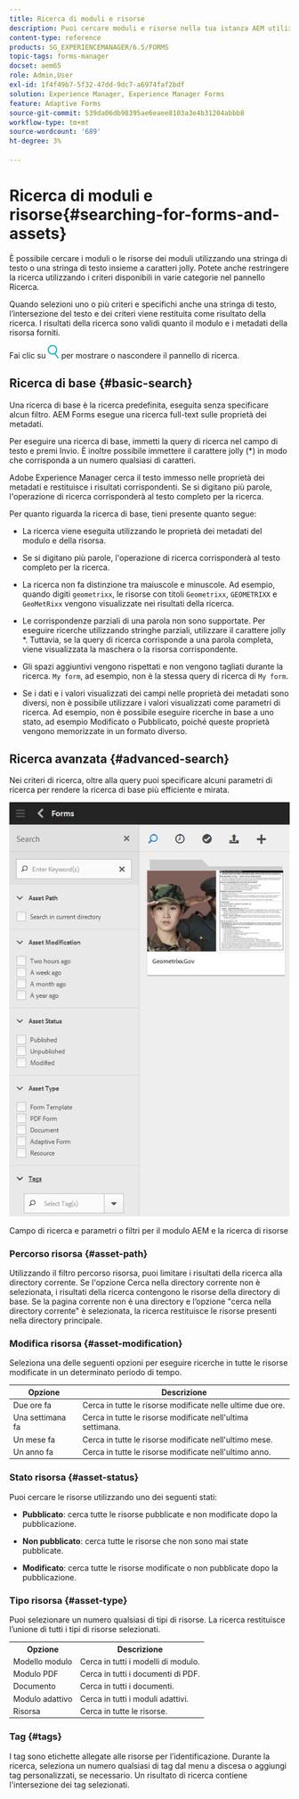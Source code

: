 ```yaml
---
title: Ricerca di moduli e risorse
description: Puoi cercare moduli e risorse nella tua istanza AEM utilizzando la funzione di ricerca AEM. La ricerca di base e avanzata consente di individuare rapidamente le risorse.
content-type: reference
products: SG_EXPERIENCEMANAGER/6.5/FORMS
topic-tags: forms-manager
docset: aem65
role: Admin,User
exl-id: 1f4f49b7-5f32-47dd-9dc7-a6974faf2bdf
solution: Experience Manager, Experience Manager Forms
feature: Adaptive Forms
source-git-commit: 539da06db98395ae6eaee8103a3e4b31204abbb8
workflow-type: tm+mt
source-wordcount: '689'
ht-degree: 3%

---
```


# Ricerca di moduli e risorse{#searching-for-forms-and-assets}

È possibile cercare i moduli o le risorse dei moduli utilizzando una stringa di testo o una stringa di testo insieme a caratteri jolly. Potete anche restringere la ricerca utilizzando i criteri disponibili in varie categorie nel pannello Ricerca.

Quando selezioni uno o più criteri e specifichi anche una stringa di testo, l’intersezione del testo e dei criteri viene restituita come risultato della ricerca. I risultati della ricerca sono validi quanto il modulo e i metadati della risorsa forniti.

Fai clic su ![aem6forms_search](assets/aem6forms_search.png) per mostrare o nascondere il pannello di ricerca.

## Ricerca di base {#basic-search}

Una ricerca di base è la ricerca predefinita, eseguita senza specificare alcun filtro. AEM Forms esegue una ricerca full-text sulle proprietà dei metadati.

Per eseguire una ricerca di base, immetti la query di ricerca nel campo di testo e premi Invio. È inoltre possibile immettere il carattere jolly (&#42;) in modo che corrisponda a un numero qualsiasi di caratteri.

Adobe Experience Manager cerca il testo immesso nelle proprietà dei metadati e restituisce i risultati corrispondenti. Se si digitano più parole, l&#39;operazione di ricerca corrisponderà al testo completo per la ricerca.

Per quanto riguarda la ricerca di base, tieni presente quanto segue:

* La ricerca viene eseguita utilizzando le proprietà dei metadati del modulo e della risorsa.
* Se si digitano più parole, l&#39;operazione di ricerca corrisponderà al testo completo per la ricerca.
* La ricerca non fa distinzione tra maiuscole e minuscole. Ad esempio, quando digiti `geometrixx`, le risorse con titoli `Geometrixx`, `GEOMETRIXX` e `GeoMetRixx` vengono visualizzate nei risultati della ricerca.

* Le corrispondenze parziali di una parola non sono supportate. Per eseguire ricerche utilizzando stringhe parziali, utilizzare il carattere jolly &#42;. Tuttavia, se la query di ricerca corrisponde a una parola completa, viene visualizzata la maschera o la risorsa corrispondente.
* Gli spazi aggiuntivi vengono rispettati e non vengono tagliati durante la ricerca. `My form`, ad esempio, non è la stessa query di ricerca di `My form`.

* Se i dati e i valori visualizzati dei campi nelle proprietà dei metadati sono diversi, non è possibile utilizzare i valori visualizzati come parametri di ricerca. Ad esempio, non è possibile eseguire ricerche in base a uno stato, ad esempio Modificato o Pubblicato, poiché queste proprietà vengono memorizzate in un formato diverso.

## Ricerca avanzata {#advanced-search}

Nei criteri di ricerca, oltre alla query puoi specificare alcuni parametri di ricerca per rendere la ricerca di base più efficiente e mirata.

![Campo di ricerca e parametri o filtri per il modulo AEM e la ricerca di risorse](assets/search_forms_assets.png)

Campo di ricerca e parametri o filtri per il modulo AEM e la ricerca di risorse

### Percorso risorsa {#asset-path}

Utilizzando il filtro percorso risorsa, puoi limitare i risultati della ricerca alla directory corrente. Se l&#39;opzione Cerca nella directory corrente non è selezionata, i risultati della ricerca contengono le risorse della directory di base. Se la pagina corrente non è una directory e l’opzione &quot;cerca nella directory corrente&quot; è selezionata, la ricerca restituisce le risorse presenti nella directory principale.

### Modifica risorsa {#asset-modification}

Seleziona una delle seguenti opzioni per eseguire ricerche in tutte le risorse modificate in un determinato periodo di tempo.

| **Opzione** | **Descrizione** |
|---|---|
| Due ore fa | Cerca in tutte le risorse modificate nelle ultime due ore. |
| Una settimana fa | Cerca in tutte le risorse modificate nell&#39;ultima settimana. |
| Un mese fa | Cerca in tutte le risorse modificate nell&#39;ultimo mese. |
| Un anno fa | Cerca in tutte le risorse modificate nell&#39;ultimo anno. |

### Stato risorsa {#asset-status}

Puoi cercare le risorse utilizzando uno dei seguenti stati:

* **Pubblicato**: cerca tutte le risorse pubblicate e non modificate dopo la pubblicazione.

* **Non pubblicato**: cerca tutte le risorse che non sono mai state pubblicate.

* **Modificato**: cerca tutte le risorse modificate o non pubblicate dopo la pubblicazione.

### Tipo risorsa {#asset-type}

Puoi selezionare un numero qualsiasi di tipi di risorse. La ricerca restituisce l’unione di tutti i tipi di risorse selezionati.

<table>
 <tbody>
  <tr>
   <th>Opzione</th> 
   <th>Descrizione</th> 
  </tr>
  <tr>
   <td>Modello modulo<br /> </td> 
   <td>Cerca in tutti i modelli di modulo.<br /> </td> 
  </tr>
  <tr>
   <td>Modulo PDF</td> 
   <td>Cerca in tutti i documenti di PDF.</td> 
  </tr>
  <tr>
   <td>Documento</td> 
   <td>Cerca in tutti i documenti.</td> 
  </tr>
  <tr>
   <td>Modulo adattivo<br /> </td> 
   <td>Cerca in tutti i moduli adattivi.</td> 
  </tr>
  <tr>
   <td>Risorsa</td> 
   <td>Cerca in tutte le risorse.<br /> </td> 
  </tr>
 </tbody>
</table>

### Tag {#tags}

I tag sono etichette allegate alle risorse per l’identificazione. Durante la ricerca, seleziona un numero qualsiasi di tag dal menu a discesa o aggiungi tag personalizzati, se necessario. Un risultato di ricerca contiene l&#39;intersezione dei tag selezionati.
